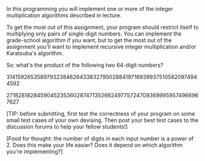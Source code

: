 In this programming you will implement one or more of the integer multiplication algorithms described in lecture.

To get the most out of this assignment, your program should restrict itself to multiplying only pairs of single-digit numbers.  You can implement the grade-school algorithm if you want, but to get the most out of the assignment you'll want to implement recursive integer multiplication and/or Karatsuba's algorithm.

So: what's the product of the following two 64-digit numbers?

3141592653589793238462643383279502884197169399375105820974944592

2718281828459045235360287471352662497757247093699959574966967627

[TIP: before submitting, first test the correctness of your program on some small test cases of your own devising. Then post your best test cases to the discussion forums to help your fellow students!]

[Food for thought: the number of digits in each input number is a power of 2.  Does this make your life easier?  Does it depend on which algorithm you're implementing?]
